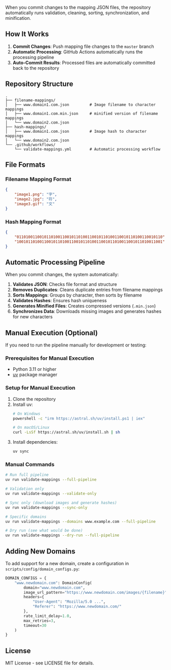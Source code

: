 When you commit changes to the mapping JSON files, the repository automatically runs validation, cleaning, sorting, synchronization, and minification.

## How It Works

1. **Commit Changes**: Push mapping file changes to the `master` branch
2. **Automatic Processing**: GitHub Actions automatically runs the processing pipeline
3. **Auto-Commit Results**: Processed files are automatically committed back to the repository

## Repository Structure

```
.
├── filename-mappings/
│   ├── www.domain1.com.json         # Image filename to character mappings
│   ├── www.domain1.com.min.json     # minified version of filename mappings
│   └── www.domain2.com.json
├── hash-mappings/
│   ├── www.domain1.com.json         # Image hash to character mappings
│   └── www.domain2.com.json
└── .github/workflows/
    └── validate-mappings.yml        # Automatic processing workflow
```

## File Formats

### Filename Mapping Format
```json
{
    "image1.png": "字",
    "image2.jpg": "符", 
    "image3.gif": "文"
}
```

### Hash Mapping Format
```json
{
    "0110100110010110100110010110100110010110100110010110100110010110": "字",
    "1001011010011001011010011001011010011001011010011001011010011001": "符"
}
```

## Automatic Processing Pipeline

When you commit changes, the system automatically:

1. **Validates JSON**: Checks file format and structure
2. **Removes Duplicates**: Cleans duplicate entries from filename mappings
3. **Sorts Mappings**: Groups by character, then sorts by filename
4. **Validates Hashes**: Ensures hash uniqueness 
5. **Generates Minified Files**: Creates compressed versions (`.min.json`)
6. **Synchronizes Data**: Downloads missing images and generates hashes for new characters

## Manual Execution (Optional)

If you need to run the pipeline manually for development or testing:
### Prerequisites for Manual Execution
- Python 3.11 or higher
- [uv](https://docs.astral.sh/uv/) package manager

### Setup for Manual Execution
1. Clone the repository
2. Install uv:
   ```bash
   # On Windows
   powershell -c "irm https://astral.sh/uv/install.ps1 | iex"
   
   # On macOS/Linux  
   curl -LsSf https://astral.sh/uv/install.sh | sh
   ```
3. Install dependencies:
   ```bash
   uv sync
   ```

### Manual Commands
```bash
# Run full pipeline
uv run validate-mappings --full-pipeline

# Validation only
uv run validate-mappings --validate-only

# Sync only (download images and generate hashes)
uv run validate-mappings --sync-only

# Specific domains
uv run validate-mappings --domains www.example.com --full-pipeline

# Dry run (see what would be done)
uv run validate-mappings --dry-run --full-pipeline
```

## Adding New Domains

To add support for a new domain, create a configuration in `scripts/config/domain_configs.py`:

```python
DOMAIN_CONFIGS = {
    "www.newdomain.com": DomainConfig(
        domain="www.newdomain.com",
        image_url_pattern="https://www.newdomain.com/images/{filename}",
        headers={
            "User-Agent": "Mozilla/5.0 ...",
            "Referer": "https://www.newdomain.com/"
        },
        rate_limit_delay=1.0,
        max_retries=3,
        timeout=30
    )
}
```

## License

MIT License - see LICENSE file for details.
